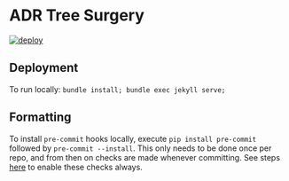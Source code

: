 # ADR Tree Surgery

[![deploy](https://github.com/adr-tree-surgery/adr-tree-surgery.github.io/actions/workflows/deploy.yml/badge.svg)](https://github.com/adr-tree-surgery/adr-tree-surgery.github.io/actions/workflows/deploy.yml)

## Deployment

To run locally: `bundle install; bundle exec jekyll serve;`

## Formatting

To install `pre-commit` hooks locally, execute `pip install pre-commit` followed
by `pre-commit --install`. This only needs to be done once per repo, and from then
on checks are made whenever committing. See steps
[here](https://pre-commit.com/#automatically-enabling-pre-commit-on-repositories)
to enable these checks always.
